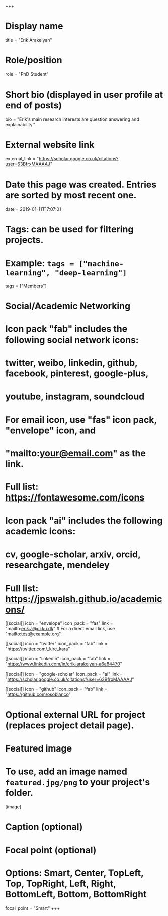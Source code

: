 +++
# Display name
title = "Erik Arakelyan"

# Role/position
role = "PhD Student"

# Short bio (displayed in user profile at end of posts)
bio = "Erik's main research interests are question answering and explainability."

# External website link
external_link = "https://scholar.google.co.uk/citations?user=63BfrxMAAAAJ"

# Date this page was created. Entries are sorted by most recent one.
date = 2019-01-11T17:07:01

# Tags: can be used for filtering projects.
# Example: `tags = ["machine-learning", "deep-learning"]`
tags = ["Members"]

# Social/Academic Networking
#
# Icon pack "fab" includes the following social network icons:
#
#   twitter, weibo, linkedin, github, facebook, pinterest, google-plus,
#   youtube, instagram, soundcloud
#
#   For email icon, use "fas" icon pack, "envelope" icon, and
#   "mailto:your@email.com" as the link.
#
#   Full list: https://fontawesome.com/icons
#
# Icon pack "ai" includes the following academic icons:
#
#   cv, google-scholar, arxiv, orcid, researchgate, mendeley
#
#   Full list: https://jpswalsh.github.io/academicons/

[[social]]
icon = "envelope"
icon_pack = "fas"
link = "mailto:erik.a@di.ku.dk"  # For a direct email link, use "mailto:test@example.org".

[[social]]
icon = "twitter"
icon_pack = "fab"
link = "https://twitter.com/_kire_kara"

[[social]]
icon = "linkedin"
icon_pack = "fab"
link = "https://www.linkedin.com/in/erik-arakelyan-a6a84470"

[[social]]
icon = "google-scholar"
icon_pack = "ai"
link = "https://scholar.google.co.uk/citations?user=63BfrxMAAAAJ"

[[social]]
icon = "github"
icon_pack = "fab"
link = "https://github.com/osoblanco"


# Optional external URL for project (replaces project detail page).

# Featured image
# To use, add an image named `featured.jpg/png` to your project's folder. 
[image]
  # Caption (optional)

  # Focal point (optional)
  # Options: Smart, Center, TopLeft, Top, TopRight, Left, Right, BottomLeft, Bottom, BottomRight
  focal_point = "Smart"
+++
